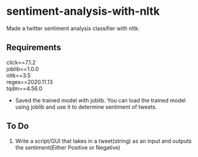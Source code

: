 # sentiment-analysis-with-nltk

Made a twitter sentiment analysis classifier with nltk.

## Requirements

click==7.1.2\
joblib==1.0.0\
nltk==3.5\
regex==2020.11.13\
tqdm==4.56.0

* Saved the trained model with joblib. You can load the trained model using joblib and use it to determine sentiment of tweets.

## To Do

1. Write a script/GUI that takes in a tweet(string) as an input and outputs the sentiment(Either Positive or Negative)

